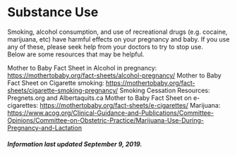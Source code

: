 <h1>Substance Use</h1>

Smoking, alcohol consumption, and use of recreational drugs (e.g. cocaine, marijuana, etc) have harmful effects on your pregnancy and baby.  If you use any of these, please seek help from your doctors to try to stop use.  
Below are some resources that may be helpful. 

Mother to Baby Fact Sheet in Alcohol in pregnancy: https://mothertobaby.org/fact-sheets/alcohol-pregnancy/ 
Mother to Baby Fact Sheet on Cigarette smoking: https://mothertobaby.org/fact-sheets/cigarette-smoking-pregnancy/ 
Smoking Cessation Resources: Pregnets.org and Albertaquits.ca 
Mother to Baby Fact Sheet on e-cigarettes: https://mothertobaby.org/fact-sheets/e-cigarettes/ 
Marijuana: https://www.acog.org/Clinical-Guidance-and-Publications/Committee-Opinions/Committee-on-Obstetric-Practice/Marijuana-Use-During-Pregnancy-and-Lactation

<h5>Information last updated September 9, 2019.</h5>
